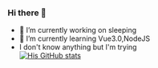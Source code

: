 ### Hi there 👋

- 🔭 I’m currently working on sleeping
- 🌱 I’m currently learning Vue3.0,NodeJS
- I don't know anything but I'm trying  
[![His GitHub stats](https://github-readme-stats.vercel.app/api?username=waakemeup)](https://github.com/anuraghazra/github-readme-stats)
  
